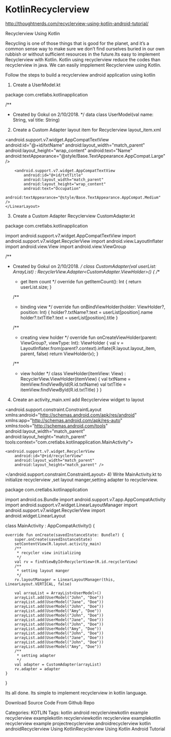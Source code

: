 # KotlinRecyclerview

http://thoughtnerds.com/recyclerview-using-kotlin-android-tutorial/

Recyclerview Using Kotlin
 

Recycling is one of those things that is good for the planet, and it’s a common sense way to make sure we don’t find ourselves buried in our own rubbish or without sufficient resources in the future.Its easy to implement Recyclerview with Kotlin. Kotlin using recyclerview reduce the codes than recyclerview in java. We can easily impplement Recyclerview using Kotlin.

Follow the steps to build a recyclerview android application using kotlin

1) Create a UserModel.kt

package com.cretlabs.kotlinapplication

/**
 * Created by Gokul on 2/10/2018.
 */
data class UserModel(val name: String, val title: String)
2) Create a Custom Adapter layout item for Recyclerview layout_item.xml

<?xml version="1.0" encoding="utf-8"?>
<LinearLayout xmlns:android="http://schemas.android.com/apk/res/android"
    android:layout_width="match_parent"
    android:layout_height="wrap_content"
    android:layout_margin="2dp"
    android:orientation="vertical">
    <LinearLayout
        android:background="@drawable/ic_launcher_background"
        android:layout_width="match_parent"
        android:layout_height="wrap_content"
        android:orientation="vertical"
        android:padding="10dp">
        <android.support.v7.widget.AppCompatTextView
            android:id="@+id/txtName"
            android:layout_width="match_parent"
            android:layout_height="wrap_content"
            android:text="Name"
            android:textAppearance="@style/Base.TextAppearance.AppCompat.Large" />

        <android.support.v7.widget.AppCompatTextView
            android:id="@+id/txtTitle"
            android:layout_width="match_parent"
            android:layout_height="wrap_content"
            android:text="Occupation"
            android:textAppearance="@style/Base.TextAppearance.AppCompat.Medium" />
    </LinearLayout>
</LinearLayout>

3) Create a Custom Adapter Recyclerview CustomAdapter.kt

package com.cretlabs.kotlinapplication


import android.support.v7.widget.AppCompatTextView
import android.support.v7.widget.RecyclerView
import android.view.LayoutInflater
import android.view.View
import android.view.ViewGroup

/**
 * Created by Gokul on 2/10/2018.
 */
class CustomAdapter(val userList: ArrayList<UserModel>) : RecyclerView.Adapter<CustomAdapter.ViewHolder>() {
    /**
     * get Item count
     */
    override fun getItemCount(): Int {
        return userList.size;
    }

    /**
     * binding view
     */
    override fun onBindViewHolder(holder: ViewHolder?, position: Int) {
        holder?.txtName?.text = userList[position].name
        holder?.txtTitle?.text = userList[position].title
    }

    /**
     * creating view holder
     */
    override fun onCreateViewHolder(parent: ViewGroup?, viewType: Int): ViewHolder {
        val v = LayoutInflater.from(parent?.context).inflate(R.layout.layout_item, parent, false)
        return ViewHolder(v);
    }

    /**
     * view holder
     */
    class ViewHolder(itemView: View) : RecyclerView.ViewHolder(itemView) {
        val txtName = itemView.findViewById<AppCompatTextView>(R.id.txtName)
        val txtTitle = itemView.findViewById<AppCompatTextView>(R.id.txtTitle)
    }
}

4) Create an activity_main.xml add Recyclerview widget to layout

 <?xml version="1.0" encoding="utf-8"?>
 <android.support.constraint.ConstraintLayout xmlns:android="http://schemas.android.com/apk/res/android"
    xmlns:app="http://schemas.android.com/apk/res-auto"
    xmlns:tools="http://schemas.android.com/tools"
    android:layout_width="match_parent"
    android:layout_height="match_parent"
    tools:context="com.cretlabs.kotlinapplication.MainActivity">

    <android.support.v7.widget.RecyclerView
        android:id="@+id/recyclerView"
        android:layout_width="match_parent"
        android:layout_height="match_parent" />
</android.support.constraint.ConstraintLayout>
4) Write MainActivity.kt to initialize recyclerview ,set layout manger,setting adapter to recyclerview.

package com.cretlabs.kotlinapplication

import android.os.Bundle
import android.support.v7.app.AppCompatActivity
import android.support.v7.widget.LinearLayoutManager
import android.support.v7.widget.RecyclerView
import android.widget.LinearLayout

class MainActivity : AppCompatActivity() {

    override fun onCreate(savedInstanceState: Bundle?) {
        super.onCreate(savedInstanceState)
        setContentView(R.layout.activity_main)
        /**
         * recycler view initializing
         */
        val rv = findViewById<RecyclerView>(R.id.recyclerView)
        /**
         * setting layout manger
         */
        rv.layoutManager = LinearLayoutManager(this, LinearLayout.VERTICAL, false)

        val arrayList = ArrayList<UserModel>()
        arrayList.add(UserModel("John", "Doe"))
        arrayList.add(UserModel("Jane", "Doe"))
        arrayList.add(UserModel("John", "Doe"))
        arrayList.add(UserModel("Amy", "Doe"))
        arrayList.add(UserModel("John", "Doe"))
        arrayList.add(UserModel("Jane", "Doe"))
        arrayList.add(UserModel("John", "Doe"))
        arrayList.add(UserModel("Amy", "Doe"))
        arrayList.add(UserModel("John", "Doe"))
        arrayList.add(UserModel("Jane", "Doe"))
        arrayList.add(UserModel("John", "Doe"))
        arrayList.add(UserModel("Amy", "Doe"))
        /**
         * setting adapter
         */
        val adapter = CustomAdapter(arrayList)
        rv.adapter = adapter
    }
}

Its all done. Its simple to implement recyclerview in kotlin language.

 



Download Source Code From Github Repo

Categories:	KOTLIN
Tags: kotlin android recyclerviewkotlin example recyclerview examplekotlin recyclerviewkotlin recyclerview examplekotlin recyclerview example projectrecyclerview androidrecyclerview kotlin androidRecyclerview Using KotlinRecyclerview Using Kotlin Android Tutorial
